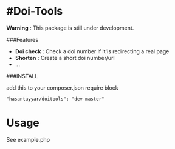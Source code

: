 #Doi-Tools
=========

**Warning** : This package is still under development. 

###Features
- **Doi check** : Check a doi number if it'is redirecting a real page
- **Shorten** : Create a short doi number/url
- ...



###INSTALL

add this to your composer.json require block

    "hasantayyar/doitools": "dev-master"


Usage
=====
See example.php
